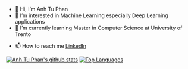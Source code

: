 - 👋 Hi, I’m Anh Tu Phan
- 👀 I’m interested in Machine Learning especially Deep Learning applications
- 🌱 I’m currently learning Master in Computer Science at University of Trento
<!-- - 💞️ I’m looking to collaborate on ... -->
- 📫 How to reach me [LinkedIn](https://www.linkedin.com/in/anhtu-phan/)

[![Anh Tu Phan's github stats](https://github-readme-stats-git-masterrstaa-rickstaa.vercel.app/api?username=anhtu-phan&show_icons=true&count_private=true)](https://github.com/anhtu-phan) [![Top Languages](https://github-readme-stats-git-masterrstaa-rickstaa.vercel.app/api/top-langs/?username=anhtu-phan&layout=compact)](https://github.com/anhtu-phan)
<!---
anhtu-phan/anhtu-phan is a ✨ special ✨ repository because its `README.md` (this file) appears on your GitHub profile.
You can click the Preview link to take a look at your changes.
--->
